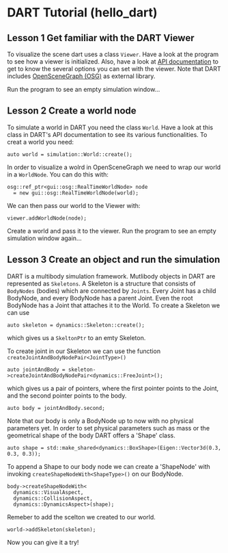 # DART Tutorial (hello_dart)

## Lesson 1 Get familiar with the DART Viewer
To visualize the scene dart uses a class `Viewer`.
Have a look at the program to see how a viewer is initialized. 
Also, have a look at [API documentation](https://dartsim.github.io/dart/) to get to know the several options you can set with the viewer.
Note that DART includes [OpenSceneGraph (OSG)](http://public.vrac.iastate.edu/vancegroup/docs/OpenSceneGraphReferenceDocs-3.0/index.html) as external library.

Run the program to see an empty simulation window...

## Lesson 2 Create a world node
To simulate a world in DART you need the class `World`.
Have a look at this class in DART's API documentation to see its various functionalities.
To creat a world you need:

    auto world = simulation::World::create();

In order to visualize a wolrd in OpenSceneGraph we need to wrap our world in a `WorldNode`.
You can do this with:

    osg::ref_ptr<gui::osg::RealTimeWorldNode> node
      = new gui::osg::RealTimeWorldNode(world);
 
We can then pass our world to the Viewer with:
    
    viewer.addWorldNode(node);

Create a world and pass it to the viewer.
Run the program to see an empty simulation window again...

## Lesson 3 Create an object and run the simulation
DART is a multibody simulation framework. Mutlibody objects in DART are represented as `Skeletons`.
A Skeleton is a structure that consists of `BodyNodes` (bodies) which are connected by `Joints`. 
Every Joint has a child BodyNode, and every BodyNode has a parent Joint. 
Even the root BodyNode has a Joint that attaches it to the World. 
To create a Skeleton we can use 

    auto skeleton = dynamics::Skeleton::create();
which gives us a `SkeltonPtr` to an emty Skeleton.

To create joint in our Skeleton we can use the function `createJointAndBodyNodePair<JointType>()`

    auto jointAndBody = skeleton->createJointAndBodyNodePair<dynamics::FreeJoint>();
which gives us a pair of pointers, where the first pointer points to the Joint, and the second pointer points to the body.

    auto body = jointAndBody.second;

Note that our body is only a BodyNode up to now with no physical parameters yet. 
In order to set physical parameters such as mass or the geometrical shape of the body DART offers a 'Shape' class.

    auto shape = std::make_shared<dynamics::BoxShape>(Eigen::Vector3d(0.3, 0.3, 0.3));
To append a Shape to our body node we can create a 'ShapeNode' with invoking `createShapeNodeWith<ShapeType>()` on our BodyNode.
 
    body->createShapeNodeWith<
      dynamics::VisualAspect,
      dynamics::CollisionAspect,
      dynamics::DynamicsAspect>(shape);
Remeber to add the scelton we created to our world.

    world->addSkeleton(skeleton);

Now you can give it a try!